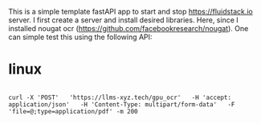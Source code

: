 This is a simple template fastAPI app to start and stop https://fluidstack.io server. 
I first create a server and install desired libraries. Here, since I installed nougat ocr (https://github.com/facebookresearch/nougat). 
One can simple test this using the following API:
# linux
<code>
curl -X 'POST'   'https://llms-xyz.tech/gpu_ocr'   -H 'accept: application/json'   -H 'Content-Type: multipart/form-data'   -F 'file=@</path/to/pdf>;type=application/pdf' -m 200
</code>
